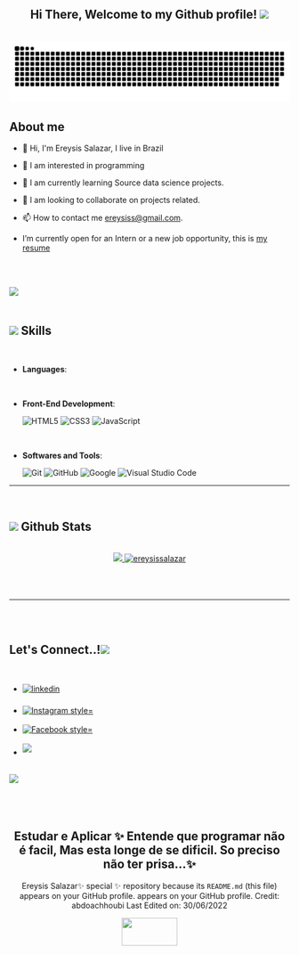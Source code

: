 <div align="center"> 
<h2> Hi There, Welcome to my Github profile! <img src="https://github.com/abdoachhoubi/abdoachhoubi/blob/main/gifs/Hi.gif" width="30"></h2>
<br />
</div>
<!--->
<div align="center">
  <a href="https://1999azzar.github.io/1999AZZAR/">
  <img  src="https://github.com/1999AZZAR/1999AZZAR/blob/main/resources/img/grid-snake.svg"
       alt="snake" /></a>
</div>

## **About me**
- 👋 Hi, I'm Ereysis Salazar, I live in Brazil
- 👀 I am interested in programming
- 🌱 I am currently learning Source data science projects.
- 💞️ I am looking to collaborate on projects related.
- 📫 How to contact me ereysiss@gmail.com.
  
- I’m currently open for an Intern or a new job opportunity, this is [my resume](https://instagram/eresala12)

<br><br>

<img src="https://user-images.githubusercontent.com/73097560/115834477-dbab4500-a447-11eb-908a-139a6edaec5c.gif"><br><br>

## <img src="https://media2.giphy.com/media/QssGEmpkyEOhBCb7e1/giphy.gif?cid=ecf05e47a0n3gi1bfqntqmob8g9aid1oyj2wr3ds3mg700bl&rid=giphy.gif" width ="25"><b> Skills</b>
<br>

<p align="center">

- **Languages**:
  
<br>   
    
- **Front-End Development**:

   ![HTML5](https://img.shields.io/badge/HTML5%20-%23E34F26.svg?style=for-the-badge&logo=html5&logoColor=white)
   ![CSS3](https://img.shields.io/badge/CSS%20-%231572B6.svg?style=for-the-badge&logo=css3&logoColor=white)
   ![JavaScript](https://img.shields.io/badge/JavaScript%20-%23F7DF1E.svg?style=for-the-badge&logo=javascript&logoColor=black)

<br>

- **Softwares and Tools**:

    ![Git](https://img.shields.io/badge/git-%23F05033.svg?style=for-the-badge&logo=git&logoColor=white)
    ![GitHub](https://img.shields.io/badge/github-%23121011.svg?style=for-the-badge&logo=github&logoColor=white)
    ![Google](https://img.shields.io/badge/google-%234285F4.svg?style=for-the-badge&logo=google&logoColor=white)
    ![Visual Studio Code](https://img.shields.io/badge/Visual%20Studio%20Code-0078d7.svg?style=for-the-badge&logo=visual-studio-code&logoColor=white)
  <br>
-----

<br>


## <img src="https://media.giphy.com/media/iY8CRBdQXODJSCERIr/giphy.gif" width="35"><b> Github Stats </b>
<br>

<div align="center">

<a href="https://github.com/ereysissalazar/">
  <img src="https://github-readme-stats.vercel.app/api?username=ereysissalazar&include_all_commits=true&count_private=true&show_icons=true&line_height=20&title_color=7A7ADB&icon_color=2234AE&text_color=D3D3D3&bg_color=0,000000,130F40" width="450"/>
  <img src="https://github-readme-stats.vercel.app/api/top-langs?username=ereysissalazar&show_icons=true&locale=en&layout=compact&line_height=20&title_color=7A7ADB&icon_color=2234AE&text_color=D3D3D3&bg_color=0,000000,130F40" width="375"  alt="ereysissalazar"/>

</a>
</div>

<br>
<br>
<br>

-----

<br>
<br>

## <b> Let's Connect..!</b><img src="https://github.com/ereysissalazar/ereysissalazar/raw/main/assets/mdImages/handshake.gif" width ="80">
<br>
<div align='left'>

<ul>

<li>
<a href="https://linkedin.com/in/ereysismarielasalazaralvarado" target="_blank">
<img src="https://img.shields.io/badge/linkedin:  ereysismarielasalazaralvarado-%2300acee.svg?color=405DE6&style=for-the-badge&logo=linkedin&logoColor=white" alt=linkedin style="margin-bottom: 5px;"/>
</a>
</li>

<br>

<li>
  <a href="https://instagram.com/ereysissalazar" target="_blank">
  <img src="https://img.shields.io/badge/Instagram: ereysissalazar-%23E4405F.svg?&style=for-the-badge&logo=instagram&logoColor=white" alt="Instagram style="margin-bottom: 5px;" />

</a>
</li>

<br>

<li>
<a href="https://www.facebook.com/ereysissalzar" target="_blank">
<img src="https://img.shields.io/badge/Facebook:ereysissalazar-%231877F2.svg?&style=for-the-badge&logo=facebook&logoColor=white" alt="Facebook style="margin-bottom: 5px;" />

</a>
</li>

<br>


<li>
<a href="mailto:ereysiss@gmail.com" target="_blank">
<img src="https://img.shields.io/badge/gmail:  ereysiss-%23EA4335.svg?style=for-the-badge&logo=gmail&logoColor=white" t=mail style="margin-bottom: 5px;" />
</a>
</li>
	
</ul>
</div>
<br>
<img src="https://user-images.githubusercontent.com/73097560/115834477-dbab4500-a447-11eb-908a-139a6edaec5c.gif">
<br>
<br>
<br>

<br>
<div align="center">

## <b>Estudar e Aplicar ✨ Entende que programar não é facil, Mas esta longe de se dificil. So preciso não ter prisa...✨</b>

</div>

<div align="center">
  
  Ereysis Salazar✨ special ✨ repository because its `README.md` (this file) appears on your GitHub profile.
appears on your GitHub profile. Credit: abdoachhoubi
Last Edited on: 30/06/2022
</div>
<p align="center">
  <img width="100" height="50" src="https://math.sun.ac.za/prodinger/thanks.gif">
</p>
